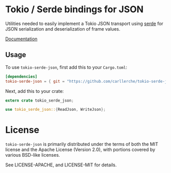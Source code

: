 # Tokio / Serde bindings for JSON

Utilities needed to easily implement a Tokio JSON transport using [serde] for
JSON serialization and deserialization of frame values.

[Documentation](https://carllerche.github.io/tokio-serde-json/tokio_serde_json/index.html)

## Usage

To use `tokio-serde-json`, first add this to your `Cargo.toml`:

```toml
[dependencies]
tokio-serde-json = { git = "https://github.com/carllerche/tokio-serde-json" }
```

Next, add this to your crate:

```rust
extern crate tokio_serde_json;

use tokio_serde_json::{ReadJson, WriteJson};
```

[serde]: https://serde.rs

# License

`tokio-serde-json` is primarily distributed under the terms of both the MIT
license and the Apache License (Version 2.0), with portions covered by various
BSD-like licenses.

See LICENSE-APACHE, and LICENSE-MIT for details.
